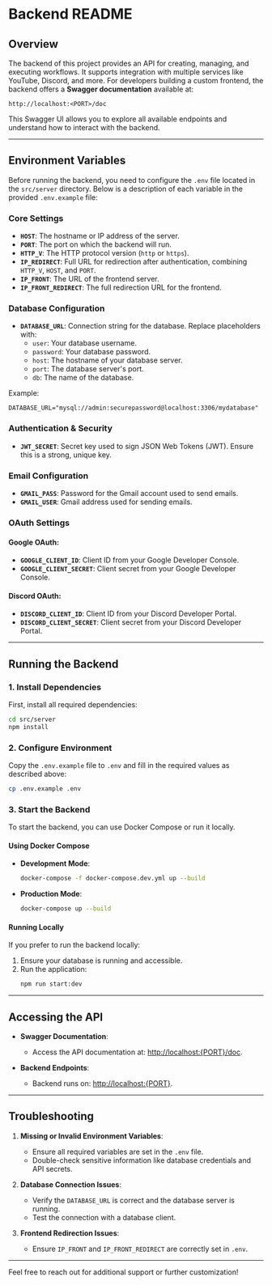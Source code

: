 # **Backend README**

## **Overview**

The backend of this project provides an API for creating, managing, and executing workflows. It supports integration with multiple services like YouTube, Discord, and more. For developers building a custom frontend, the backend offers a **Swagger documentation** available at:

```
http://localhost:<PORT>/doc
```

This Swagger UI allows you to explore all available endpoints and understand how to interact with the backend.

---

## **Environment Variables**

Before running the backend, you need to configure the `.env` file located in the `src/server` directory. Below is a description of each variable in the provided `.env.example` file:

### **Core Settings**

- **`HOST`**: The hostname or IP address of the server.
- **`PORT`**: The port on which the backend will run.
- **`HTTP_V`**: The HTTP protocol version (`http` or `https`).
- **`IP_REDIRECT`**: Full URL for redirection after authentication, combining `HTTP_V`, `HOST`, and `PORT`.
- **`IP_FRONT`**: The URL of the frontend server.
- **`IP_FRONT_REDIRECT`**: The full redirection URL for the frontend.

### **Database Configuration**

- **`DATABASE_URL`**: Connection string for the database. Replace placeholders with:
    - `user`: Your database username.
    - `password`: Your database password.
    - `host`: The hostname of your database server.
    - `port`: The database server's port.
    - `db`: The name of the database.

Example:
```plaintext
DATABASE_URL="mysql://admin:securepassword@localhost:3306/mydatabase"
```

### **Authentication & Security**

- **`JWT_SECRET`**: Secret key used to sign JSON Web Tokens (JWT). Ensure this is a strong, unique key.

### **Email Configuration**

- **`GMAIL_PASS`**: Password for the Gmail account used to send emails.
- **`GMAIL_USER`**: Gmail address used for sending emails.

### **OAuth Settings**

#### Google OAuth:
- **`GOOGLE_CLIENT_ID`**: Client ID from your Google Developer Console.
- **`GOOGLE_CLIENT_SECRET`**: Client secret from your Google Developer Console.

#### Discord OAuth:
- **`DISCORD_CLIENT_ID`**: Client ID from your Discord Developer Portal.
- **`DISCORD_CLIENT_SECRET`**: Client secret from your Discord Developer Portal.

---

## **Running the Backend**

### **1. Install Dependencies**

First, install all required dependencies:

```bash
cd src/server
npm install
```

### **2. Configure Environment**

Copy the `.env.example` file to `.env` and fill in the required values as described above:

```bash
cp .env.example .env
```

### **3. Start the Backend**

To start the backend, you can use Docker Compose or run it locally.

#### **Using Docker Compose**

- **Development Mode**:
  ```bash
  docker-compose -f docker-compose.dev.yml up --build
  ```

- **Production Mode**:
  ```bash
  docker-compose up --build
  ```

#### **Running Locally**

If you prefer to run the backend locally:
1. Ensure your database is running and accessible.
2. Run the application:
   ```bash
   npm run start:dev
   ```

---

## **Accessing the API**

- **Swagger Documentation**:
    - Access the API documentation at: [http://localhost:{PORT}/doc](http://localhost:<PORT>/doc).

- **Backend Endpoints**:
    - Backend runs on: [http://localhost:{PORT}](http://localhost:<PORT>).

---

## **Troubleshooting**

1. **Missing or Invalid Environment Variables**:
    - Ensure all required variables are set in the `.env` file.
    - Double-check sensitive information like database credentials and API secrets.

2. **Database Connection Issues**:
    - Verify the `DATABASE_URL` is correct and the database server is running.
    - Test the connection with a database client.

3. **Frontend Redirection Issues**:
    - Ensure `IP_FRONT` and `IP_FRONT_REDIRECT` are correctly set in `.env`.

---

Feel free to reach out for additional support or further customization!